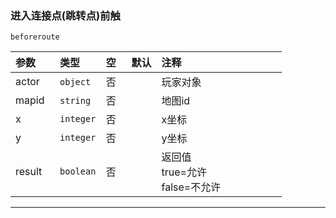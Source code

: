 ### 进入连接点(跳转点)前触

`beforeroute`

| 参数   | 类型      | 空   | 默认 | 注释                                |
| :----- | :-------- | :--- | :--- | :---------------------------------- |
| actor  | `object`  | 否   |      | 玩家对象                            |
| mapid  | `string`  | 否   |      | 地图id                              |
| x      | `integer` | 否   |      | x坐标                               |
| y      | `integer` | 否   |      | y坐标                               |
| result | `boolean` | 否   |      | 返回值<br />true=允许<br />false=不允许 |
------------

